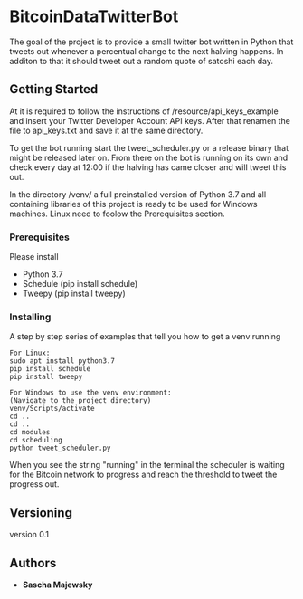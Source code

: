 # BitcoinDataTwitterBot

The goal of the project is to provide a small twitter bot written in Python that tweets out whenever a percentual change to the next halving happens. In additon to that it should tweet out a random quote of satoshi each day.

## Getting Started

At it is required to follow the instructions of /resource/api_keys_example and insert your Twitter Developer Account API keys. After that renamen the file to api_keys.txt and save it at the same directory.

To get the bot running start the tweet_scheduler.py or a release binary that might be released later on. From there on the bot is running on its own and check every day at 12:00 if the halving has came closer and will tweet this out.

In the directory /venv/ a full preinstalled version of Python 3.7 and all containing libraries of this project is ready to be used for Windows machines. Linux need to foolow the Prerequisites section.

### Prerequisites

Please install

* Python 3.7
* Schedule (pip install schedule)
* Tweepy (pip install tweepy)

### Installing

A step by step series of examples that tell you how to get a venv running

```
For Linux:
sudo apt install python3.7
pip install schedule
pip install tweepy

For Windows to use the venv environment:
(Navigate to the project directory)
venv/Scripts/activate
cd ..
cd ..
cd modules
cd scheduling
python tweet_scheduler.py
```

When you see the string "running" in the terminal the scheduler is waiting for the Bitcoin network to progress and reach the threshold to tweet the progress out.

## Versioning

version 0.1

## Authors

* **Sascha Majewsky**